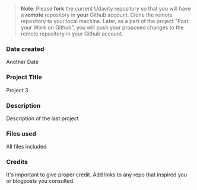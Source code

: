 >**Note**: Please **fork** the current Udacity repository so that you will have a **remote** repository in **your** Github account. Clone the remote repository to your local machine. Later, as a part of the project "Post your Work on Github", you will push your proposed changes to the remote repository in your Github account.

### Date created
Another Date

### Project Title
Project 3

### Description
Description of the last project

### Files used
All files included

### Credits
It's important to give proper credit. Add links to any repo that inspired you or blogposts you consulted.
